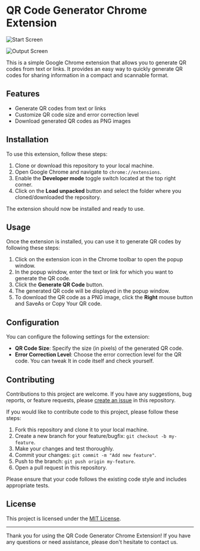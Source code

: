 # QR Code Generator Chrome Extension

![Start Screen](https://github.com/tusuii/literate-umbrella/blob/main/qrgenerator/start-screen.png)


![Output Screen](https://github.com/tusuii/literate-umbrella/blob/main/qrgenerator/qr_generation.png)

This is a simple Google Chrome extension that allows you to generate QR codes from text or links. It provides an easy way to quickly generate QR codes for sharing information in a compact and scannable format.

## Features

- Generate QR codes from text or links
- Customize QR code size and error correction level
- Download generated QR codes as PNG images

## Installation

To use this extension, follow these steps:

1. Clone or download this repository to your local machine.
2. Open Google Chrome and navigate to `chrome://extensions`.
3. Enable the **Developer mode** toggle switch located at the top right corner.
4. Click on the **Load unpacked** button and select the folder where you cloned/downloaded the repository.

The extension should now be installed and ready to use.

## Usage

Once the extension is installed, you can use it to generate QR codes by following these steps:

1. Click on the extension icon in the Chrome toolbar to open the popup window.
2. In the popup window, enter the text or link for which you want to generate the QR code.
3. Click the **Generate QR Code** button.
4. The generated QR code will be displayed in the popup window.
5. To download the QR code as a PNG image, click the **Right** mouse button and SaveAs or Copy Your QR code.

## Configuration

You can configure the following settings for the extension:

- **QR Code Size**: Specify the size (in pixels) of the generated QR code.
- **Error Correction Level**: Choose the error correction level for the QR code. You can tweak It in code itself and check yourself.

## Contributing

Contributions to this project are welcome. If you have any suggestions, bug reports, or feature requests, please [create an issue](https://github.com/tusuii/literate-umbrella/issues) in this repository.

If you would like to contribute code to this project, please follow these steps:

1. Fork this repository and clone it to your local machine.
2. Create a new branch for your feature/bugfix: `git checkout -b my-feature`.
3. Make your changes and test thoroughly.
4. Commit your changes: `git commit -m "Add new feature"`.
5. Push to the branch: `git push origin my-feature`.
6. Open a pull request in this repository.

Please ensure that your code follows the existing code style and includes appropriate tests.

## License

This project is licensed under the [MIT License](LICENSE).

---

Thank you for using the QR Code Generator Chrome Extension! If you have any questions or need assistance, please don't hesitate to contact us.
